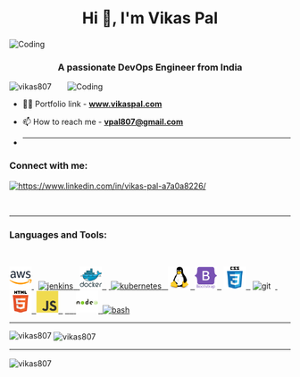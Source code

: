 <h1 align="center">Hi 👋, I'm Vikas Pal</h1>
<img align="center" alt="Coding" width="400" src="https://www.lambdatest.com/resources/images/ezgif.com-gif-maker-16.gif">
<h3 align="center">A passionate DevOps Engineer from India</h3>
<img align="right" alt="Coding" width="400" src="https://www.lambdatest.com/resources/images/ezgif.com-gif-maker-16.gif">
<p align="left"> <img src="https://komarev.com/ghpvc/?username=vikas807&label=Profile%20views&color=0e75b6&style=flat" alt="vikas807" /> </p>

- 👨‍💻 Portfolio link - <a href="https://vpal807.wixsite.com/vikas-pal"><b>www.vikaspal.com</b></a>

- 📫 How to reach me - **vpal807@gmail.com**
- <hr>

<h3 align="left">Connect with me:</h3>
<p align="left">
<a href="https://www.linkedin.com/in/vikas-pal-a7a0a8226/" target="blank"><img align="center" src="https://raw.githubusercontent.com/rahuldkjain/github-profile-readme-generator/master/src/images/icons/Social/linked-in-alt.svg" alt="https://www.linkedin.com/in/vikas-pal-a7a0a8226/" height="30" width="40" /></a>
</p>
<br>

<hr>
<h3 align="left">Languages and Tools:</h3>
<br>
<p align="left"> <a href="https://aws.amazon.com" target="_blank" rel="noreferrer"> <img src="https://raw.githubusercontent.com/devicons/devicon/master/icons/amazonwebservices/amazonwebservices-original-wordmark.svg" alt="aws" width="40" height="40"/> </a> &nbsp; </a> <a href="https://getbootstrap.com" target="_blank" rel="noreferrer"><a href="https://www.jenkins.io" target="_blank" rel="noreferrer"> <img src="https://www.vectorlogo.zone/logos/jenkins/jenkins-icon.svg" alt="jenkins" width="40" height="40"/> &nbsp;<a href="https://www.docker.com/" target="_blank" rel="noreferrer"> <img src="https://raw.githubusercontent.com/devicons/devicon/master/icons/docker/docker-original-wordmark.svg" alt="docker" width="40" height="40"/> &nbsp;</a> <a href="https://git-scm.com/" target="_blank" rel="noreferrer">&nbsp;<img src="https://www.vectorlogo.zone/logos/kubernetes/kubernetes-icon.svg" alt="kubernetes" width="40" height="40"/> &nbsp; <img src="https://raw.githubusercontent.com/devicons/devicon/master/icons/linux/linux-original.svg" alt="linux" width="40" height="40"/> &nbsp;<img src="https://raw.githubusercontent.com/devicons/devicon/master/icons/bootstrap/bootstrap-plain-wordmark.svg" alt="bootstrap" width="40" height="40"/> &nbsp;</a> <a href="https://www.w3schools.com/css/" target="_blank" rel="noreferrer"> <img src="https://raw.githubusercontent.com/devicons/devicon/master/icons/css3/css3-original-wordmark.svg" alt="css3" width="40" height="40"/> &nbsp;</a>  <img src="https://www.vectorlogo.zone/logos/git-scm/git-scm-icon.svg" alt="git" width="40" height="40"/>&nbsp; </a> <a href="https://www.w3.org/html/" target="_blank" rel="noreferrer">&nbsp; <img src="https://raw.githubusercontent.com/devicons/devicon/master/icons/html5/html5-original-wordmark.svg" alt="html5" width="40" height="40"/>&nbsp; </a> <a href="https://developer.mozilla.org/en-US/docs/Web/JavaScript" target="_blank" rel="noreferrer"> <img src="https://raw.githubusercontent.com/devicons/devicon/master/icons/javascript/javascript-original.svg" alt="javascript" width="40" height="40"/> &nbsp;</a>  </a> <a href="https://kubernetes.io" target="_blank" rel="noreferrer">&nbsp;  </a> <a href="https://www.linux.org/" target="_blank" rel="noreferrer"> &nbsp; </a> <a href="https://nodejs.org" target="_blank" rel="noreferrer"> &nbsp;<img src="https://raw.githubusercontent.com/devicons/devicon/master/icons/nodejs/nodejs-original-wordmark.svg" alt="nodejs" width="40" height="40"/> <a href="https://www.gnu.org/software/bash/" target="_blank" rel="noreferrer"> &nbsp;<img src="https://www.vectorlogo.zone/logos/gnu_bash/gnu_bash-icon.svg" alt="bash" width="40" height="40"/></a> </p>
<hr>
<p><img align="left" src="https://github-readme-stats.vercel.app/api/top-langs?username=vikas807&show_icons=true&locale=en&layout=compact" alt="vikas807" /></p>

<p>&nbsp;<img align="center" src="https://github-readme-stats.vercel.app/api?username=vikas807&show_icons=true&locale=en" alt="vikas807" /></p>
<hr>
<p><img align="center" src="https://github-readme-streak-stats.herokuapp.com/?user=vikas807&" alt="vikas807" /></p>



